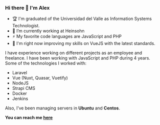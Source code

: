 ### Hi there 👋 I'm Alex

- 🏆 I'm graduated of the Universidad del Valle as Information Systems Technologist.
- 🔭 I’m currently working at Heinsohn
- ⚡ My favorite code languages are JavaScript and PHP 
- 🌱 I'm right now improving my skills on VueJS with the latest standards.

I have experience working on different projects as an employee and freelance. I have been working with JavaScript and PHP during  4 years.
Some of the technologies I worked with:

- Laravel
- Vue (Nuxt, Quasar, Vuetify)
- NodeJS
- Strapi CMS
- Docker
- Jenkins

Also, I've been managing servers in **Ubuntu** and **Centos**.

**You can reach me <a href="https://www.linkedin.com/in/john-alexander-martinez-a3100b208/">here</a>**
